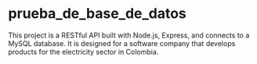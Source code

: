 # prueba_de_base_de_datos
This project is a RESTful API built with Node.js, Express, and connects to a MySQL database. It is designed for a software company that develops products for the electricity sector in Colombia.
